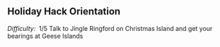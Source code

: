 
## Holiday Hack Orientation
_Difficulty:_  1/5
Talk to Jingle Ringford on Christmas Island and get your bearings at Geese Islands


